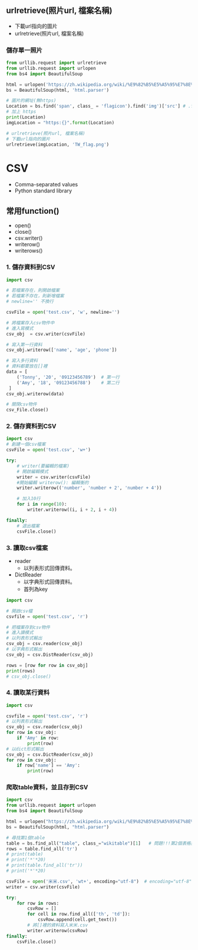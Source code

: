## urlretrieve(照片url, 檔案名稱)
- 下載url指向的圖片
- urlretrieve(照片url, 檔案名稱)

### 儲存單一照片
```python
from urllib.request import urlretrieve
from urllib.request import urlopen
from bs4 import BeautifulSoup

html = urlopen('https://zh.wikipedia.org/wiki/%E9%82%B5%E5%A5%95%E7%8E%AB')
bs = BeautifulSoup(html, 'html.parser')

# 圖片的網址(無https)
Location = bs.find('span', class_ = 'flagicon').find('img')['src'] # .find('img').attrs['src'] 也可以
# 加上 https
print(Location)
imgLocation = "https:{}".format(Location)

# urlretrieve(照片url, 檔案名稱)
# 下載url指向的圖片
urlretrieve(imgLocation, 'TW_flag.png')
```

# CSV
- Comma-separated values
- Python standard library

## 常用function()
- open()
- close()
- csv.writer()
- writerow()
- writerows()

### 1. 儲存資料到CSV
```python
import csv

# 若檔案存在，則開啟檔案
# 若檔案不存在，則新增檔案
# newline='' 不換行

csvFile = open('test.csv', 'w', newline='')

# 將檔案存入csv物件中
# 進入寫模式
csv_obj  = csv.writer(csvFile)

# 寫入第一行資料
csv_obj.writerow(['name', 'age', 'phone'])

# 寫入多行資料
# 資料都要放在[]裡
data = [
	('Tonny', '20', '09123456789')  # 第一行
	('Amy', '18', '09123456788')    # 第二行
 ]
csv_obj.writerow(data)

# 關閉csv物件
csv_File.close()
```
### 2. 儲存資料到CSV
```python
import csv
# 創建一個csv檔案
csvFile = open('test.csv', 'w+')

try:
    # writer(要編輯的檔案)
    # 開啟編輯模式
    writer = csv.writer(csvFile)
    #開始編輯 writerow(): 編輯衡的
    writer.writerow(('number', 'number + 2', 'number + 4'))

    # 加入10行
    for i in range(10):
        writer.writerow((i, i + 2, i + 4))

finally:
    # 退出檔案
    csvFile.close()

```

### 3. 讀取csv檔案
- reader
    - 以列表形式回傳資料。
- DictReader
    - 以字典形式回傳資料。
    - 首列為key  
```python
import csv

# 開啟csv檔
csvfile = open('test.csv', 'r')

# 把檔案存到csv物件
# 進入讀模式
# 以列表形式輸出
csv_obj = csv.reader(csv_obj)
# 以字典形式輸出
csv_obj = csv.DistReader(csv_obj)

rows = [row for row in csv_obj]
print(rows)
# csv_obj.close()
```

### 4. 讀取某行資料
```python
import csv

csvfile = open('test.csv', 'r')
# 以列表形式輸出
csv_obj = csv.reader(csv_obj)
for row in csv_obj:
    if 'Amy' in row:
    	print(row)
# 以dict形式輸出
csv_obj = csv.DictReader(csv_obj)
for row in csv_obj:
    if row['name'] == 'Amy':
    	print(row)
```
### 爬取table資料，並且存到CSV
```python
import csv
from urllib.request import urlopen
from bs4 import BeautifulSoup

html = urlopen("https://zh.wikipedia.org/wiki/%E9%82%B5%E5%A5%95%E7%8E%AB")
bs = BeautifulSoup(html, "html.parser")

# 尋找第1個table
table = bs.find_all("table", class_="wikitable")[1]   # 問題!!!第2個表格就亂掉，好像會自動換行
rows = table.find_all('tr')
# print(table)
# print('*'*20)
# print(table.find_all('tr'))
# print('*'*20)

csvFile = open('米米.csv', 'wt+', encoding="utf-8")  # encoding="utf-8" ??? 不加有錯誤
writer = csv.writer(csvFile)

try:
    for row in rows:
        csvRow = []
        for cell in row.find_all(['th', 'td']):
            csvRow.append(cell.get_text())
        # 將[]裡的資料寫入米米.csv
        writer.writerow(csvRow)
finally:
    csvFile.close()
```
